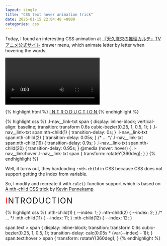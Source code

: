 ```yaml
---
layout: single
title: "CSS text hover animation trick"
date: 2025-01-15 22:04:48 +0800
categories: css
---
```

Today, I found an interesting CSS animation at [『天久鷹央の推理カルテ』TVアニメ公式サイト][atdk-a] drawer menu, which animate letter by letter when hovering the words.

<video src="/assets/video/2025-01-15-css-text-hover-animation-trick.mp4" autoplay loop controls></video>

{% highlight html %}
<a href="#introduction" class="l-nav__link">
  <span class="l-nav__link-txt">
    <span class="u-color-red">I</span>
    <span>N</span>
    <span>T</span>
    <span>R</span>
    <span>O</span>
    <span>D</span>
    <span>U</span>
    <span>C</span>
    <span>T</span>
    <span>I</span>
    <span>O</span>
    <span>N</span>
  </span>
</a>
{% endhighlight %}

{% highlight css %}
.l-nav__link-txt span {
  display: inline-block;
  vertical-align: baseline;
  transition: transform 0.6s cubic-bezier(0.25, 1, 0.5, 1);
}
.l-nav__link-txt span:nth-child(1) {
  transition-delay: 0s;
}
.l-nav__link-txt span:nth-child(2) {
  transition-delay: 0.05s;
}
/* ... */
.l-nav__link-txt span:nth-child(19) {
  transition-delay: 0.9s;
}
.l-nav__link-txt span:nth-child(20) {
  transition-delay: 0.95s;
}
@media (hover: hover) {
  .l-nav__link:hover .l-nav__link-txt span {
    transform: rotateY(360deg);
  }
}
{% endhighlight %}

Well, it turns out, they hardcoding `:nth-child` in CSS because CSS does not support getting the index from variable.

So, I modify and recreate it with `calc()` function support which is based on [A nth-child CSS trick][a-nth-child-css-trick] by [Kevin Pennekamp][kevin-pennekamp]

<style type="text/css">
:nth-child(1) {
    --index: 1;
}
:nth-child(2) {
    --index: 2;
}
:nth-child(3) {
    --index: 3;
}
:nth-child(4) {
    --index: 4;
}
:nth-child(5) {
    --index: 5;
}
:nth-child(6) {
    --index: 6;
}
:nth-child(7) {
    --index: 7;
}
:nth-child(8) {
    --index: 8;
}
:nth-child(9) {
    --index: 9;
}
:nth-child(10) {
    --index: 10;
}
:nth-child(11) {
    --index: 11;
}
:nth-child(12) {
    --index: 12;
}

span.text > span:nth-child(1) {
    color: red;
}
span.text > span {
    font-size: 25px;
    letter-spacing: 0.12rem;
    display: inline-block;
    transition: transform 0.6s cubic-bezier(0.25, 1, 0.5, 1);
    transition-delay: calc(0.05s * (var(--index) - 1));
}
span.text:hover > span {
    transform: rotateY(360deg);
}

</style>
<span class="text"><span>I</span><span>N</span><span>T</span><span>R</span><span>O</span><span>D</span><span>U</span><span>C</span><span>T</span><span>I</span><span>O</span><span>N</span></span>

{% highlight css %}
:nth-child(1) {
    --index: 1;
}
:nth-child(2) {
    --index: 2;
}
/* ... */
:nth-child(11) {
    --index: 11;
}
:nth-child(12) {
    --index: 12;
}

span.text > span {
    display: inline-block;
    transition: transform 0.6s cubic-bezier(0.25, 1, 0.5, 1);
    transition-delay: calc(0.05s * (var(--index) - 1));
}
span.text:hover > span {
    transform: rotateY(360deg);
}
{% endhighlight %}

[atdk-a]:                https://atdk-a.com/
[a-nth-child-css-trick]: https://crinkles.dev/writing/a-nth-child-css-trick/
[kevin-pennekamp]:       https://github.com/vycke
